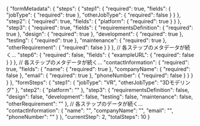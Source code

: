 {
  "formMetadata": {
    "steps": {
      "step1": {
        "required": true,
        "fields": {
          "jobType": { "required": true },
          "otherJobType": { "required": false }
        }
      },
      "step2": {
        "required": true,
        "fields": {
          "platform": { "required": true }
        }
      },
      "step3": {
        "required": true,
        "fields": {
          "requirementsDefinition": { "required": true },
          "design": { "required": true },
          "development": { "required": true },
          "testing": { "required": true },
          "maintenance": { "required": true },
          "otherRequirement": { "required": false }
        }
      },
      // 各ステップのメタデータが続く...
      "step6": {
        "required": false,
        "fields": {
          "exampleURL": { "required": false }
        }
      },
      // 各ステップのメタデータが続く...
      "contactInformation": {
        "required": true,
        "fields": {
          "name": { "required": true },
          "companyName": { "required": false },
          "email": { "required": true },
          "phoneNumber": { "required": false }
        }
      }
    }
  },
  "formSteps": {
    "step1": {
      "jobType": "VR",
      "otherJobType": "3Dモデリング"
    },
    "step2": {
      "platform": ""
    },
    "step3": {
      "requirementsDefinition": false,
      "design": false,
      "development": false,
      "testing": false,
      "maintenance": false,
      "otherRequirement": ""
    },
    // 各ステップのデータが続く...
    "contactInformation": {
      "name": "",
      "companyName": "",
      "email": "",
      "phoneNumber": ""
    }
  },
  "currentStep": 2,
  "totalSteps": 10
}

